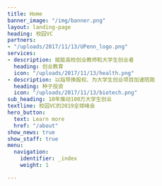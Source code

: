 ```yaml
---
title: Home
banner_image: "/img/banner.png"
layout: landing-page
heading: 校园VC
partners:
- "/uploads/2017/11/13/UPenn_logo.png"
services:
- description: 赋能高校创业教师和大学生创业者
  heading: 创业教育
  icon: "/uploads/2017/11/13/health.png"
- description: 以指导换股权、为大学生创业项目加速陪跑
  heading: 种子投资
  icon: "/uploads/2017/11/13/biotech.png"
sub_heading: 10年推动100万大学生创业
textline: 校园VC的2019全球峰会
hero_button:
  text: Learn more
  href: "/about"
show_news: true
show_staff: true
menu:
  navigation:
    identifier: _index
    weight: 1

---
```


